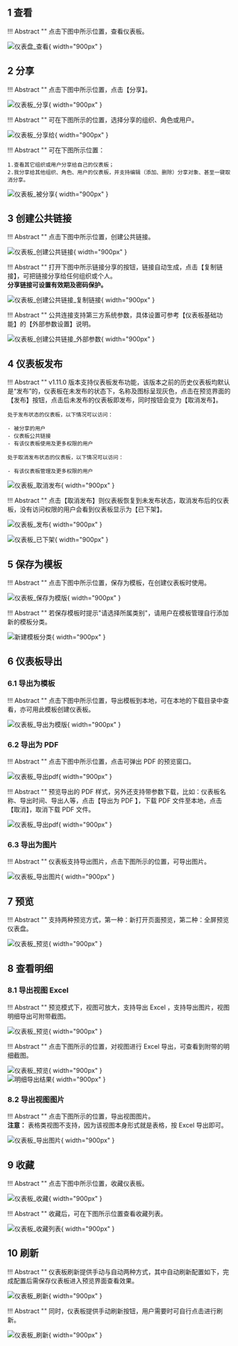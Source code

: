 ## 1 查看

!!! Abstract ""
	点击下图中所示位置，查看仪表板。

![仪表盘_查看](../img/dashboard_generation/仪表板_查看.png){ width="900px" }

## 2 分享

!!! Abstract ""
	点击下图中所示位置，点击【分享】。

![仪表板_分享](../img/dashboard_generation/仪表板_分享.png){ width="900px" }

!!! Abstract ""
	可在下图所示的位置，选择分享的组织、角色或用户。

![仪表板_分享给](../img/dashboard_generation/仪表板_分享给.png){ width="900px" }

!!! Abstract ""
	可在下图所示位置：

	1.查看其它组织或用户分享给自己的仪表板；  
	2.我分享给其他组织、角色、用户的仪表板，并支持编辑（添加、删除）分享对象、甚至一键取消分享。

![仪表板_被分享](../img/dashboard_generation/仪表板_被分享.png){ width="900px" }

## 3 创建公共链接

!!! Abstract ""
	点击下图中所示位置，创建公共链接。

![仪表板_创建公共链接](../img/dashboard_generation/仪表板_创建公共链接.png){ width="900px" }

!!! Abstract ""
	打开下图中所示链接分享的按钮，链接自动生成，点击【复制链接】，可把链接分享给任何组织或个人。  
	**分享链接可设置有效期及密码保护。**

![仪表板_创建公共链接_复制链接](../img/dashboard_generation/仪表板_创建公共链接_复制链接.png){ width="900px" }

!!! Abstract ""
	公共连接支持第三方系统参数，具体设置可参考【仪表板基础功能】的【外部参数设置】说明。

![仪表板_创建公共链接_外部参数](../img/dashboard_generation/仪表板_创建公共链接_外部参数.png){ width="900px" }

## 4 仪表板发布

!!! Abstract ""
	v1.11.0 版本支持仪表板发布功能，该版本之前的历史仪表板均默认是“发布”的，仪表板在未发布的状态下，名称及图标呈现灰色，点击在预览界面的【发布】按钮，点击后未发布的仪表板即发布，同时按钮会变为【取消发布】。

	处于发布状态的仪表板，以下情况可以访问：

	- 被分享的用户
	- 仪表板公共链接
	- 有该仪表板使用及更多权限的用户

	处于取消发布状态的仪表板，以下情况可以访问：

	- 有该仪表板管理及更多权限的用户

![仪表板_取消发布](../img/dashboard_generation/仪表板_取消发布.png){ width="900px" }

!!! Abstract ""
	点击【取消发布】则仪表板恢复到未发布状态，取消发布后的仪表板，没有访问权限的用户会看到仪表板显示为【已下架】。

![仪表板_发布](../img/dashboard_generation/仪表板_发布.png){ width="900px" }

![仪表板_已下架](../img/dashboard_generation/仪表板_已下架.png){ width="900px" }

## 5 保存为模板

!!! Abstract ""
	点击下图中所示位置，保存为模板，在创建仪表板时使用。

![仪表板_保存为模版](../img/dashboard_generation/仪表板_保存为模版.png){ width="900px" }

!!! Abstract ""
	若保存模板时提示"请选择所属类别"，请用户在模板管理自行添加新的模板分类。

![新建模板分类](../../img/system_management/新建模板分类.png){ width="900px" }

## 6 仪表板导出 
### 6.1 导出为模板

!!! Abstract ""
	点击下图中所示位置，导出模板到本地，可在本地的下载目录中查看，亦可用此模板创建仪表板。

![仪表板_导出为模版](../img/dashboard_generation/仪表板_导出为模版.png){ width="900px" }

### 6.2 导出为 PDF

!!! Abstract ""
	点击下图中所示位置，点击可弹出 PDF 的预览窗口。

![仪表板_导出pdf](../img/dashboard_generation/仪表板_导出pdf入口.png){ width="900px" }

!!! Abstract ""
	预览导出的 PDF 样式，另外还支持带参数下载，比如：仪表板名称、导出时间、导出人等，点击【导出为 PDF 】，下载 PDF 文件至本地，点击【取消】，取消下载 PDF 文件。

![仪表板_导出pdf](../img/dashboard_generation/仪表板_导出pdf预览.png){ width="900px" }

### 6.3 导出为图片

!!! Abstract ""
	仪表板支持导出图片，点击下图所示的位置，可导出图片。

![仪表板_导出图片](../img/dashboard_generation/仪表板_导出图片.png){ width="900px" }

## 7 预览

!!! Abstract ""
	支持两种预览方式，第一种：新打开页面预览，第二种：全屏预览仪表盘。

![仪表板_预览](../img/dashboard_generation/仪表板_预览.png){ width="900px" }

## 8 查看明细

### 8.1 导出视图 Excel

!!! Abstract ""
	预览模式下，视图可放大，支持导出 Excel ，支持导出图片，视图明细导出可附带截图。

![仪表板_预览](../img/dashboard_generation/仪表板_放大.png){ width="900px" }

!!! Abstract ""
	点击下图所示的位置，对视图进行 Excel 导出，可查看到附带的明细截图。

![仪表板_预览](../img/dashboard_generation/查看明细.png){ width="900px" }  
![明细导出结果](../img/dashboard_generation/明细导出结果.png){ width="900px" }

### 8.2 导出视图图片

!!! Abstract ""
	点击下图所示的位置，导出视图图片。  
	**注意：** 表格类视图不支持，因为该视图本身形式就是表格，按 Excel 导出即可。

![仪表板_导出图片](../img/dashboard_generation/仪表板_导出图片.png){ width="900px" }

## 9 收藏 

!!! Abstract ""
	点击下图中所示位置，收藏仪表板。

![仪表板_收藏](../img/dashboard_generation/仪表板_收藏.png){ width="900px" }

!!! Abstract ""
	收藏后，可在下图所示位置查看收藏列表。

![仪表板_收藏列表](../img/dashboard_generation/仪表板_收藏列表.png){ width="900px" }

## 10 刷新

!!! Abstract ""
	仪表板刷新提供手动与自动两种方式，其中自动刷新配置如下，完成配置后需保存仪表板进入预览界面查看效果。

![仪表板_刷新](../img/dashboard_generation/仪表板_自动刷新配置.jpg){ width="900px" }

!!! Abstract ""
	同时，仪表板提供手动刷新按钮，用户需要时可自行点击进行刷新。

![仪表板_刷新](../img/dashboard_generation/仪表板_手动刷新按钮.jpg){ width="900px" }


